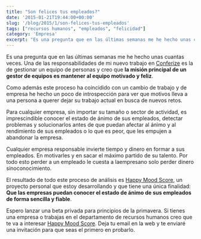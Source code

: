 ```yaml
---
title: "Son felices tus empleados?"
date: '2015-01-21T19:44:00+00:00'
slug: '/blog/2015/1/son-felices-tus-empleados'
tags: ["recursos humanos", "empleados", "felicidad"]
category: 'Empresa'
excerpt: "Es una pregunta que en las últimas semanas me he hecho unas cuantas veces. Una de las responsabilidades de mi nuevo trabajo en [Conferize]( es la de gestionar un equipo de per..."
---
```

Es una pregunta que en las últimas semanas me he hecho unas cuantas veces. Una de las responsabilidades de mi nuevo trabajo en [Conferize](https://www.conferize.com) es la de gestionar un equipo de personas y creo que **la misión principal de un gestor de equipos es mantener al equipo motivado y feliz**.

Como además este proceso ha coincidido con un cambio de trabajo y de empresa he hecho un poco de introspección para ver que motivos lleva a una persona a querer dejar su trabajo actual en busca de nuevos retos.

Para cualquier empresa, sin importar su tamaño o sector de actividad, es imprescindible conocer el estado de ánimo de sus empleados, detectar problemas y solucionarlos antes de que puedan afectar al ánimo y al rendimiento de sus empleados o lo que es peor, que les empujen a abandonar la empresa.

Cualquier empresa responsable invierte tiempo y dinero en formar a sus empleados. En motivarles y en sacar el máximo partido de su talento. Por todo esto perder a un empleado le cuesta a laempresano solo perder dinero sinoconocimiento.

El resultado de todo este proceso de análisis es [Happy Mood Score](http://happymoodscore.com), un proyecto personal que estoy desarrollando y que tiene una única finalidad:  **Que las empresas puedan conocer el estado de ánimo de sus empleados de forma sencilla y fiable**.

Espero lanzar una beta privada para principios de la primavera. Si tienes una empresa o trabajas en el departamento de recursos humanos creo que te va a interesar [Happy Mood Score](http://happymoodscore.com). Deja tu email en la web y te enviaré una invitación para que seas el primero en probarlo.

